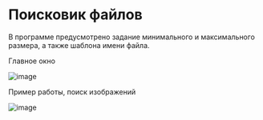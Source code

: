 # Поисковик файлов

В программе предусмотрено задание минимального и максимального размера, а также шаблона имени файла.

Главное окно

![image](https://github.com/DaniilKlyukin/FilesScanner/assets/32903150/22ce67bc-2afc-483d-a541-6971ddd0f5ed)

Пример работы, поиск изображений

![image](https://github.com/DaniilKlyukin/FilesScanner/assets/32903150/4c6d2a67-63b8-4f96-903a-ee658f2d1d1d)


